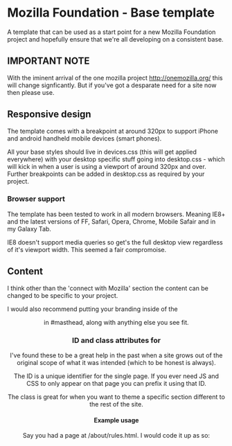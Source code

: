 # Mozilla Foundation - Base template

A template that can be used as a start point for a new Mozilla Foundation project and hopefully ensure that we're all developing on a consistent base.

## IMPORTANT NOTE

With the iminent arrival of the one mozilla project http://onemozilla.org/ this will change signficantly. But if you've got a desparate need for a site now then please use.

## Responsive design

The template comes with a breakpoint at around 320px to support iPhone and android handheld mobile devices (smart phones).

All your base styles should live in devices.css (this will get applied everywhere) with your desktop specific stuff going into desktop.css - which will kick in when a user is using a viewport of around 320px and over. Further breakpoints can be added in desktop.css as required by your project.

### Browser support

The template has been tested to work in all modern browsers. Meaning IE8+ and the latest versions of FF, Safari, Opera, Chrome, Mobile Safair and in my Galaxy Tab.

IE8 doesn't support media queries so get's the full desktop view regardless of it's viewport width. This seemed a fair compromoise.

## Content

I think other than the 'connect with Mozilla' section the content can be changed to be specific to your project.

I would also recommend putting your branding inside of the <header> in #masthead, along with anything else you see fit.

### ID and class attributes for <div role='main'>

I've found these to be a great help in the past when a site grows out of the original scope of what it was intended (which to be honest is always). 

The ID is a unique identifier for the single page. If you ever need JS and CSS to only appear on that page you can prefix it using that ID.

The class is great for when you want to theme a specific section different to the rest of the site.

#### Example usage

Say you had a page at /about/rules.html. I would code it up as so:

<div role="main" id="rules" class="about">
